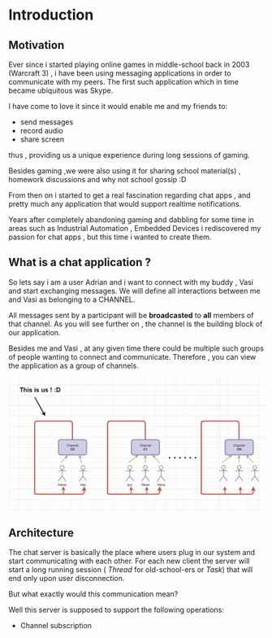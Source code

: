 # Introduction

## Motivation

Ever since i started playing online games in middle-school back in 2003 (Warcraft 3) , i have been using messaging applications in order to communicate with my peers. The first such application  which in time became ubiquitous was Skype.

I have come to love it since it would enable me and  my friends to:

* send messages
* record audio
* share screen

thus , providing us a unique experience during long sessions of gaming.

Besides gaming ,we were also using it  for sharing school material(s) , homework discussions and why not school gossip :D

From then on i started to get a real fascination regarding chat apps , and pretty much any application that would support realtime notifications.

Years after completely abandoning gaming and dabbling for some time in areas such as Industrial Automation , Embedded Devices i rediscovered my passion for chat apps , but this time i wanted to create them.

## What is a chat application ?

So lets say i am a user Adrian and i want to connect with my buddy , Vasi and start exchanging messages. We will define all interactions between me and Vasi as belonging to a CHANNEL.

All messages sent by a participant will be **broadcasted** to **all** members of that channel. As you will see further on , the channel is the building block of our application.

Besides me and Vasi ,  at any given time there could be multiple such groups of people wanting to connect and communicate. Therefore , you can view the application as  a group of channels.

![Channel Collection](image/Server/1609184427271.png)



## Architecture

The chat server is basically the place where users plug in our system and start communicating with each other. For each new client the server will start a long running session ( *Thread* for old-school-ers or *Task*) that will end only upon user disconnection.

But what exactly would this communication mean?

Well this server is supposed to support the following operations:

- Channel subscription
